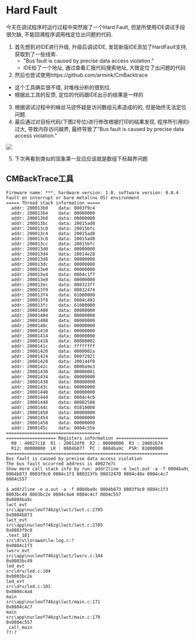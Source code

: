 # Hard Fault

今天在调试程序时运行过程中突然报了一个Hard Fault, 但是所使用IDE调试手段很欠缺, 不能回溯程序调用栈定位出问题的代码.

1. 首先想到对IDE进行升级, 升级后调试IDE, 发现新版IDE添加了HardFault支持, 获取到了一些线索.
   - "Bus fault is caused by precise data access violation."
   - IDE给了一个地址, 通过查看汇报代码搜索地址, 大致定位了出问题的代码
2.  然后也尝试使用https://github.com/armink/CmBacktrace
   - 这个工具确实很不错, 对堆栈分析的很到位.
   - 根据此工具的反馈, 定位的代码跟IDE出示的结果是一样的
3. 根据调试过程中的蛛丝马迹怀疑是访问数组元素造成的的, 但是始终无法定位问题.
4. 最后通过对目标代码(下图2号位)进行修改根据打印的结果发现, 程序所引用的i过大, 导致内存访问越界, 最终导致了"Bus fault is caused by precise data access violation."

![](https://img.risinghf.com/20200921-131536-849.png)

5. 下次再看到类似的现象第一反应应该就是数组下标越界问题

## CMBackTrace工具

```
Firmware name: ***, hardware version: 1.0, software version: 0.0.4
Fault on interrupt or bare metal(no OS) environment
===== Thread stack information =====
  addr: 200013b0    data: 0803f9c4
  addr: 200013b4    data: 00000000
  addr: 200013b8    data: 00000000
  addr: 200013bc    data: 20015ad0
  addr: 200013c0    data: 20015bfc
  addr: 200013c4    data: 20015ad0
  addr: 200013c8    data: 20015ad0
  addr: 200013cc    data: 20015bfc
  addr: 200013d0    data: 00000000
  addr: 200013d4    data: 20014e28
  addr: 200013d8    data: 00000000
  addr: 200013dc    data: 00000000
  addr: 200013e0    data: 00000000
  addr: 200013e4    data: 0804c1f7
  addr: 200013e8    data: 00000000
  addr: 200013ec    data: 080323ff
  addr: 200013f0    data: 08032474
  addr: 200013f4    data: 61000000
  addr: 200013f8    data: 0804c492
  addr: 200013fc    data: 61000000
  addr: 20001400    data: 00000000
  addr: 20001404    data: 00000000
  addr: 20001408    data: 00000000
  addr: 2000140c    data: 00000000
  addr: 20001410    data: 00000000
  addr: 20001414    data: 00000000
  addr: 20001418    data: 00000002
  addr: 2000141c    data: ffffffff
  addr: 20001420    data: 0000002a
  addr: 20001424    data: 00072921
  addr: 20001428    data: 200144f0
  addr: 2000142c    data: 0000a9e3
  addr: 20001430    data: 00000001
  addr: 20001434    data: 00000000
  addr: 20001438    data: 00000000
  addr: 2000143c    data: 00000000
  addr: 20001440    data: 00000000
  addr: 20001444    data: 0804c4cb
  addr: 20001448    data: 00002580
  addr: 2000144c    data: 01010008
  addr: 20001450    data: 00000000
  addr: 20001454    data: 00000000
  addr: 20001458    data: 00000000
  addr: 2000145c    data: 0804c55b
====================================
=================== Registers information ====================
  R0 : 40027c18  R1 : 20012df0  R2 : 00000000  R3 : 20001674
  R12: 00000000  LR : 0804b877  PC : 0804ba9c  PSR: 81000000
==============================================================
Bus fault is caused by precise data access violation
The bus fault occurred address is 40027e7c
Show more call stack info by run: addr2line -e lwct.out -a -f 0804ba9c 0804b873 0803f9c0 0804c1f3 080323fb 08032470 0804c48e 0804c4c7 0804c557 
```

```
$ addr2line -e a.out -a -f 0804ba9c 0804b873 0803f9c0 0804c1f3 0803bc49 0803bc2e 0804c4a4 0804c4c7 0804c557
0x0804ba9c
lwct_evt
src\app\nucleof746zg\lwct/lwct.c:2785
0x0804b873
lwct_evt
src\app\nucleof746zg\lwct/lwct.c:2705
0x0803f9c0
.text_181
src\drv\lorawan\lw-log.c:?
0x0804c1f3
lwsrv_evt
src\app\nucleof746zg\lwct/lwsrv.c:144
0x0803bc49
led_evt
src\drv/led.c:104
0x0803bc2e
led_evt
src\drv/led.c:101
0x0804c4a4
main
src\app\nucleof746zg\lwct/main.c:171
0x0804c4c7
main
src\app\nucleof746zg\lwct/main.c:179
0x0804c557
_call_main
??:?
```

